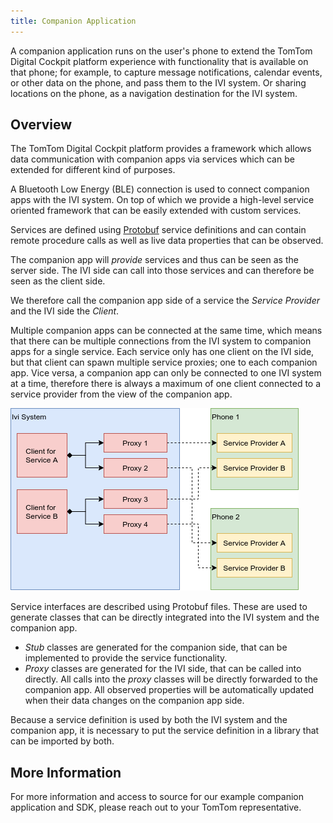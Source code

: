 ```yaml
---
title: Companion Application
---
```


A companion application runs on the user's phone to extend the TomTom Digital Cockpit platform experience 
with functionality that is available on that phone; for example, to capture message notifications, 
calendar events, or other data on the phone, and pass them to the IVI system. Or sharing locations 
on the phone, as a navigation destination for the IVI system.

## Overview

The TomTom Digital Cockpit platform provides a framework which allows data communication with companion apps
via services which can be extended for different kind of purposes. 

A Bluetooth Low Energy (BLE) connection is used to connect companion apps with the IVI system. On 
top of which we provide a high-level service oriented framework that can be easily extended with 
custom services.

Services are defined using 
[Protobuf](https://developers.google.com/protocol-buffers/docs/overview) service definitions and 
can contain remote procedure calls as well as live data properties that can be observed.

The companion app will _provide_ services and thus can be seen as the server side. The IVI side can
call into those services and can therefore be seen as the client side.

We therefore call the companion app side of a service the _Service Provider_ and the IVI side the 
_Client_.

Multiple companion apps can be connected at the same time, which means that there can be multiple
connections from the IVI system to companion apps for a single service. Each service only has one
client on the IVI side, but that client can spawn multiple service proxies; one to each companion
app. Vice versa, a companion app can only be connected to one IVI system at a time, therefore there
is always a maximum of one client connected to a service provider from the view of the companion
app.

![Companion App Connections](images/companion_app_connections.png)

Service interfaces are described using Protobuf files. These are used to generate classes that can
be directly integrated into the IVI system and the companion app.

* _Stub_ classes are generated for the companion side, that can be implemented to provide the
  service functionality.
* _Proxy_ classes are generated for the IVI side, that can be called into directly. All calls into
  the _proxy_ classes will be directly forwarded to the companion app. All observed properties
  will be automatically updated when their data changes on the companion app side.

Because a service definition is used by both the IVI system and the companion app, it is necessary
to put the service definition in a library that can be imported by both.

## More Information

For more information and access to source for our example companion application and SDK, please 
reach out to your TomTom representative.


